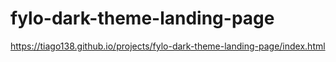 # fylo-dark-theme-landing-page
https://tiago138.github.io/projects/fylo-dark-theme-landing-page/index.html
